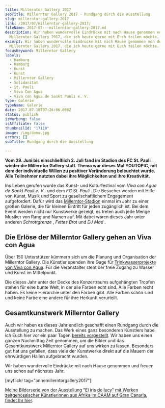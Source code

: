 ```yaml
---
title: Millerntor Gallery 2017
seoTitle: Millerntor Gallery 2017 - Rundgang durch die Ausstellung
slug: millerntor-gallery-2017
link: /2017/07/millerntor-gallery-2017/
fileName: 2017-07---millerntor-gallery-2017.md
description: Wir haben wundervolle Eindrücke mit nach Hause genommen von der
  Millerntor Gallery 2017, die ich heute gerne mit Euch teilen möchte.
excerpt: Wir haben wundervolle Eindrücke mit nach Hause genommen von der
  Millerntor Gallery 2017, die ich heute gerne mit Euch teilen möchte.
focusKeyword: Millerntor Gallery
labels:
  - Hamburg
  - Hamburg
  - Kunst
  - Kunst
  - Millerntor Gallery
  - Solidarität
  - St. Pauli
  - Viva Con Agua
  - Viva con Agua de Sankt Pauli e. V.
type: Galerie
typeName: Galerie
date: 2017-07-10T07:26:06.000Z
status: publish
isWerbung: false
isAffiliate: false
thumbnailId: "17110"
image: /img/demo.jpg
errors: []
subTitle: Rundgang durch die Ausstellung
  
---
```


**Vom 29. Juni bis einschließlich 2. Juli fand im Stadion des FC St. Pauli
wieder die Millerntor Gallery statt. Thema war dieses Mal YOUTOPIC, mit dem der
individuelle Willen zu positiver Veränderung beleuchtet wurde. Alle Teilnehmer
nutzten dabei ihre Möglichkeiten und ihre Kreativität.**

Ins Leben gerufen wurde das Kunst- und Kulturfestival vom _Viva con Agua de
Sankt Pauli e. V_ . und dem _FC St. Pauli_ . Die Besucher werden mit Hilfe von
Kunst, Musik und Sport zu gesellschaftlichem Engagement aufgefordert. Dafür wird
das [Millerntor-Stadion](/2016/05/millerntor-stadion-hamburg/) einmal im Jahr zu
einer großen Galerie, die für kleinen Eintritt für jeden zugänglich ist. Bei dem
Event werden nicht nur Kunstwerke gezeigt, es treten auch jede Menge Musiker von
Rang und Namen auf. Mit dabei waren dieses Jahr unter anderen _Schrottgrenze_ ,
_Fettes Brot_ und _DJ Mad_ .

## Die Erlöse der Millerntor Gallery gehen an Viva con Agua

Über 150 Unterstützer kümmern sich um die Planung und Organisation der
Millerntor Gallery. Die Künstler spenden ihre Gage für
[Trinkwasserprojekte von Viva con Agua](/2017/06/ethnotek-viva-con-agua/). Für
die Veranstalter steht der freie Zugang zu Wasser und Kunst im Mittelpunkt.

Die dieses Jahr unter der Decke des Konzertraums aufgehängten Tropfen stehen für
eine bunte Welt, in der alle Farben echt sind. Alle Farben recht haben. Es keine
Hierarchie unter den Farben gibt. Alle Farben schön sind und keine Farbe eine
andere für ihre Herkunft verurteilt.

## Gesamtkunstwerk Millerntor Gallery

Auch wir haben es dieses Jahr endlich geschafft einen Rundgang durch die
Ausstellung zu machen. Das Werk eines ganz besonderen Künstlers habe ich Euch
hier vor ein paar Tagen [bereits vorgestellt](/2017/07/destreet/). Wir haben uns
einen ganzen Nachmittag Zeit genommen, um die Bilder und das Gesamtkunstwerk
Millerntor Gallery auf uns wirken zu lassen. Besonders gut hat uns gefallen,
dass viele der Kunstwerke direkt auf die Mauern der ehrwürdigen Hallen
aufgebracht wurden.

Wir haben wundervolle Eindrücke mit nach Hause genommen und freuen uns schon auf
nächstes Jahr.

[myflickr tag="annemillerntorgallery2017"]

[Meine Bilderserie von der Ausstellung "El iris de lucy" mit Werken zeitgenössischer Künstlerinnen aus Afrika im CAAM auf Gran Canaria, findet Ihr hier](/2017/06/el-iris-de-lucy-las-palmas/).

  